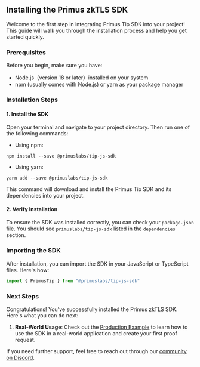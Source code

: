
## Installing the Primus zkTLS SDK

Welcome to the first step in integrating Primus Tip SDK into your project! This guide will walk you through the installation process and help you get started quickly.

### Prerequisites

Before you begin, make sure you have:

- Node.js（version 18 or later）installed on your system
- npm (usually comes with Node.js) or yarn as your package manager

### Installation Steps

#### 1. Install the SDK

Open your terminal and navigate to your project directory. Then run one of the following commands:

- Using npm:

```
npm install --save @primuslabs/tip-js-sdk
```

- Using yarn:

```
yarn add --save @primuslabs/tip-js-sdk
```

This command will download and install the Primus Tip SDK and its dependencies into your project.

#### 2. Verify Installation

To ensure the SDK was installed correctly, you can check your `package.json` file. You should see `primuslabs/tip-js-sdk` listed in the `dependencies` section.

### Importing the SDK

After installation, you can import the SDK in your JavaScript or TypeScript files. Here's how:

```javascript
import { PrimusTip } from "@primuslabs/tip-js-sdk"
```

### Next Steps

Congratulations! You've successfully installed the Primus zkTLS SDK. Here's what you can do next:


1. **Real-World Usage**: Check out the [Production Example](./production.md) to learn how to use the SDK in a real-world application and create your first proof request.


If you need further support, feel free to reach out through our [community on Discord](https://discord.gg/AYGSqCkZTz).
